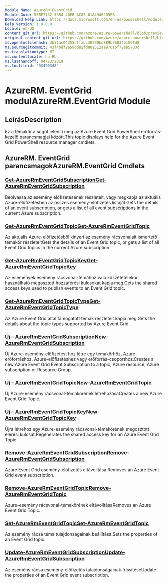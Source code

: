 ```yaml
---
Module Name: AzureRM.EventGrid
Module Guid: 53BF7132-5BB4-46EB-AC05-61A49A6CD5EB
Download Help Link: https://docs.microsoft.com/en-us/powershell/module/azurerm.eventgrid
Help Version: 1.0.0.0
Locale: en-US
content_git_url: https://github.com/Azure/azure-powershell/blob/preview/src/ResourceManager/EventGrid/Commands.EventGrid/help/AzureRM.EventGrid.md
original_content_git_url: https://github.com/Azure/azure-powershell/blob/preview/src/ResourceManager/EventGrid/Commands.EventGrid/help/AzureRM.EventGrid.md
ms.openlocfilehash: 3b51ac04355d1fabc30790be889b76834b189fd8
ms.sourcegitcommit: 43f4bdf2a59dd82fd881512aa9761bf72eb5703c
ms.translationtype: MT
ms.contentlocale: hu-HU
ms.lasthandoff: 04/23/2019
ms.locfileid: "93490348"
---
```

# <span data-ttu-id="94ceb-101">AzureRM. EventGrid modul</span><span class="sxs-lookup"><span data-stu-id="94ceb-101">AzureRM.EventGrid Module</span></span>
## <span data-ttu-id="94ceb-102">Leírás</span><span class="sxs-lookup"><span data-stu-id="94ceb-102">Description</span></span>
<span data-ttu-id="94ceb-103">Ez a témakör a súgót jeleníti meg az Azure Event Grid PowerShell erőforrás-kezelő parancsmagjai között.</span><span class="sxs-lookup"><span data-stu-id="94ceb-103">This topic displays help for the Azure Event Grid PowerShell resource manager cmdlets.</span></span>

## <span data-ttu-id="94ceb-104">AzureRM. EventGrid parancsmagok</span><span class="sxs-lookup"><span data-stu-id="94ceb-104">AzureRM.EventGrid Cmdlets</span></span>
### [<span data-ttu-id="94ceb-105">Get-AzureRmEventGridSubscription</span><span class="sxs-lookup"><span data-stu-id="94ceb-105">Get-AzureRmEventGridSubscription</span></span>](Get-AzureRmEventGridSubscription.md)
<span data-ttu-id="94ceb-106">Beolvassa az esemény előfizetésének részleteit, vagy megkapja az aktuális Azure-előfizetésben az összes esemény-előfizetés listáját.</span><span class="sxs-lookup"><span data-stu-id="94ceb-106">Gets the details of an event subscription, or gets a list of all event subscriptions in the current Azure subscription.</span></span>

### [<span data-ttu-id="94ceb-107">Get-AzureRmEventGridTopic</span><span class="sxs-lookup"><span data-stu-id="94ceb-107">Get-AzureRmEventGridTopic</span></span>](Get-AzureRmEventGridTopic.md)
<span data-ttu-id="94ceb-108">Az aktuális Azure-előfizetésből kinyeri az esemény rácsvonalait ismertető témakör részleteit</span><span class="sxs-lookup"><span data-stu-id="94ceb-108">Gets the details of an Event Grid topic, or gets a list of all Event Grid topics in the current Azure subscription.</span></span>

### [<span data-ttu-id="94ceb-109">Get-AzureRmEventGridTopicKey</span><span class="sxs-lookup"><span data-stu-id="94ceb-109">Get-AzureRmEventGridTopicKey</span></span>](Get-AzureRmEventGridTopicKey.md)
<span data-ttu-id="94ceb-110">Az események esemény rácsvonal-témához való közzétételekor használható megosztott hozzáférési kulcsokat kapja meg.</span><span class="sxs-lookup"><span data-stu-id="94ceb-110">Gets the shared access keys used to publish events to an Event Grid topic.</span></span>

### [<span data-ttu-id="94ceb-111">Get-AzureRmEventGridTopicType</span><span class="sxs-lookup"><span data-stu-id="94ceb-111">Get-AzureRmEventGridTopicType</span></span>](Get-AzureRmEventGridTopicType.md)
<span data-ttu-id="94ceb-112">Az Azure Event Grid által támogatott témák részleteit kapja meg.</span><span class="sxs-lookup"><span data-stu-id="94ceb-112">Gets the details about the topic types supported by Azure Event Grid.</span></span>

### [<span data-ttu-id="94ceb-113">Új – AzureRmEventGridSubscription</span><span class="sxs-lookup"><span data-stu-id="94ceb-113">New-AzureRmEventGridSubscription</span></span>](New-AzureRmEventGridSubscription.md)
<span data-ttu-id="94ceb-114">Új Azure-esemény-előfizetést hoz létre egy témakörhöz, Azure-erőforráshoz, Azure-előfizetéshez vagy erőforrás-csoporthoz.</span><span class="sxs-lookup"><span data-stu-id="94ceb-114">Creates a new Azure Event Grid Event Subscription to a topic, Azure resource, Azure subscription or Resource Group.</span></span>

### [<span data-ttu-id="94ceb-115">Új – AzureRmEventGridTopic</span><span class="sxs-lookup"><span data-stu-id="94ceb-115">New-AzureRmEventGridTopic</span></span>](New-AzureRmEventGridTopic.md)
<span data-ttu-id="94ceb-116">Új Azure-esemény rácsvonal-témakörének létrehozása</span><span class="sxs-lookup"><span data-stu-id="94ceb-116">Creates a new Azure Event Grid Topic.</span></span>

### [<span data-ttu-id="94ceb-117">Új – AzureRmEventGridTopicKey</span><span class="sxs-lookup"><span data-stu-id="94ceb-117">New-AzureRmEventGridTopicKey</span></span>](New-AzureRmEventGridTopicKey.md)
<span data-ttu-id="94ceb-118">Újra létrehoz egy Azure-esemény rácsvonal-témakörének megosztott elérési kulcsát.</span><span class="sxs-lookup"><span data-stu-id="94ceb-118">Regenerates the shared access key for an Azure Event Grid Topic.</span></span>

### [<span data-ttu-id="94ceb-119">Remove-AzureRmEventGridSubscription</span><span class="sxs-lookup"><span data-stu-id="94ceb-119">Remove-AzureRmEventGridSubscription</span></span>](Remove-AzureRmEventGridSubscription.md)
<span data-ttu-id="94ceb-120">Azure Event Grid esemény-előfizetés eltávolítása.</span><span class="sxs-lookup"><span data-stu-id="94ceb-120">Removes an Azure Event Grid event subscription.</span></span>

### [<span data-ttu-id="94ceb-121">Remove-AzureRmEventGridTopic</span><span class="sxs-lookup"><span data-stu-id="94ceb-121">Remove-AzureRmEventGridTopic</span></span>](Remove-AzureRmEventGridTopic.md)
<span data-ttu-id="94ceb-122">Azure-esemény rácsvonal-témakörének eltávolítása</span><span class="sxs-lookup"><span data-stu-id="94ceb-122">Removes an Azure Event Grid Topic.</span></span>

### [<span data-ttu-id="94ceb-123">Set-AzureRmEventGridTopic</span><span class="sxs-lookup"><span data-stu-id="94ceb-123">Set-AzureRmEventGridTopic</span></span>](Set-AzureRmEventGridTopic.md)
<span data-ttu-id="94ceb-124">Az esemény rácsa téma tulajdonságainak beállítása.</span><span class="sxs-lookup"><span data-stu-id="94ceb-124">Sets the properties of an Event Grid topic.</span></span>

### [<span data-ttu-id="94ceb-125">Update-AzureRmEventGridSubscription</span><span class="sxs-lookup"><span data-stu-id="94ceb-125">Update-AzureRmEventGridSubscription</span></span>](Update-AzureRmEventGridSubscription.md)
<span data-ttu-id="94ceb-126">Az esemény rácsa esemény-előfizetés tulajdonságainak frissítése</span><span class="sxs-lookup"><span data-stu-id="94ceb-126">Update the properties of an Event Grid event subscription.</span></span>

